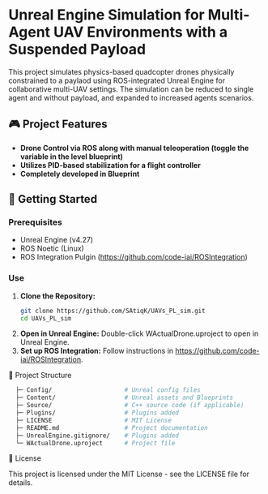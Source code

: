 # Unreal Engine Simulation for Multi-Agent UAV Environments with a Suspended Payload

This project simulates physics-based quadcopter drones physically constrained to a paylaod using ROS-integrated Unreal Engine for collaborative multi-UAV settings. The simulation can be reduced to single agent and without payload, and expanded to increased agents scenarios.

## 🎮 Project Features
- **Drone Control via ROS along with manual teleoperation (toggle the variable in the level blueprint)**
- **Utilizes PID-based stabilization for a flight controller**
- **Completely developed in Blueprint**

## 🚀 Getting Started

### Prerequisites
- Unreal Engine (v4.27)
- ROS Noetic (Linux)
- ROS Integration Pulgin (https://github.com/code-iai/ROSIntegration)

### Use
1. **Clone the Repository:**  
   ```bash
   git clone https://github.com/SAtiqK/UAVs_PL_sim.git
   cd UAVs_PL_sim
2. **Open in Unreal Engine:**
   Double-click WActualDrone.uproject to open in Unreal Engine.
3. **Set up ROS Integration:**
   Follow instructions in https://github.com/code-iai/ROSIntegration.

📂 Project Structure
```bash
  ├─ Config/                    # Unreal config files
  ├─ Content/                   # Unreal assets and Blueprints
  ├─ Source/                    # C++ source code (if applicable)
  ├─ Plugins/                   # Plugins added
  ├─ LICENSE                    # MIT License
  ├─ README.md                  # Project documentation 
  ├─ UnrealEngine.gitignore/    # Plugins added
  └─ WActualDrone.uproject      # Project file
```
📄 License

This project is licensed under the MIT License - see the LICENSE file for details.
